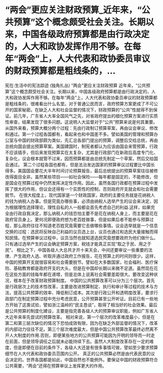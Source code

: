 # “两会”更应关注财政预算_近年来，“公共预算”这个概念颇受社会关注。长期以来，中国各级政府预算都是由行政决定的，人大和政协发挥作用不够。在每年“两会”上，人大代表和政协委员审议的财政预算都是粗线条的，...

宪在:生活中的宪法踪迹 (独角扎丛)
“两会”更应关注财政预算
近年来，“公共预算”这个概念颇受社会关注。长期以来，中国各级政府预算都是由行政决定的，人大和政协发挥作用不够。在每年“两会”上，人大代表和政协委员审议的财政预算都是粗线条的，很难看出什么名堂。对于普通公民而言，政府预算方案更成了不可公开的国家秘密。在缺乏人大和社会监督的情况下，财政预算的“公共”性就得不到保证。前几年，广东省人大率全国风气之先，对省政府提出的细化预算方案进行实质性审查，结果发现了很多问题。这说明人大监督对于“公共”预算来说是何其重要。
从国外来看，预算大概分两个过程：先由行政制订预算草案，再由议会审议、修改和通过。第一个过程各国都有，看起来也和中国差不多。譬如美国的管理和预算办公室与中国的财政部颇为类似，先汇总各部门提出的预算，调整后交给总统，再由总统向国会提出预算草案。美国建国时，制宪者都认为应该由国会来管预算，行政不应该插手，但后来发现预算实在太复杂，尤其是行政部门在新政后高度专门化、复杂化，议会根本就管不过来，因而预算都是由总统先制定一个草案，然后交给国会通过。
第二个过程各国也都有，但是法治发达国家的预算审议过程要比中国长得多。美国国会要花大半年时间讨论预算报告，最后总统提出的预算草案往往被修改得面目全非。虽然某些项目——如社会保险——每年都是固定的，不能修改，但是国会在预算过程中仍然发挥决定性作用。因此，虽然各国行政都在预算过程中发挥了很大的作用，但议会还得有一个实质性的控制，否则政府开支就会和社会需要脱节。
在很大程度上，现代国家是一个财政国家，政府的主要任务就是花纳税人的钱为纳税人办事。但是究竟办哪些事，必须由纳税人选举产生的议会来决定，因为根据理性选择理论，理性自私的人一般都会首先考虑自己的利益.这样，如果完全由行政自我决定，那么纳税人的钱恐怕主要不是花在纳税人身上，而主要是花在政府官员身上。更何况即便政府想为老百姓做事，但是如果后者不能参与预算过程，那么政府往往不知道老百姓究竟需要它去做哪些事情。议会选举就是一个信息交换的过程：选民将反映自己利益的议员选上台，议员也通过和选民大量接触而得知民情。在预算审议过程中，议员当然也就知道选民究竟想要政府为他们做什么。只有通过选举产生的议会确定预算方案，税钱才能真正实现“取之于民、用之于民”。
相比之下，中国各级人大总共才开十来天会，中间还要审议一些重要的法律、产生政府人选、听取并通过政府工作报告，花在预算上的时间则很少。这样，中国的预算开支就很容易和社会需要脱节。譬如在大多数国家，社会福利、医疗保险、基础教育都是政府开支的大头，但是在中国却长期以来微不足道。虽然现在花在这些方面的钱每年都在递增，但是总体上说离社会需要差距很大。要改变这种状况，根本在于改革财政预算制度。
中国的公共预算改革可以分为三个层次。首先是行政层次上的技术性改革，主要是改进预算制定、执行和审计等过程的技术与方法，提高公共预算的效率、降低制订成本。其次是行政公开和透明度改革，要求行政部门在制定预算过程中充分考虑民意，公开预算甚至公开听证。目前已有一些地方开始了这类试验，譬如浙江温岭的“民主恳谈”，取得了相当好的社会效果。最后是公共预算的制度化建设，主要是指完善各级人大的预算审议职能，例如广东省人大近年来率先尝试的预算改革。
相对来说，第一个层次的改革难度最小，但是在第二和第三层次缺位的情况下恐怕成效有限，因为在缺乏外部监督的情况下，改革的内部动力往往不足。第三个层次难度最大，但是中国公共预算改革最终必然离不开人大制度的作用.否则，即便某些地方的公共预算可能因为开明的领导而一时走在前面，但是领导调任之后就未必能持续下去。虽然人大制度改革存在一定的难度，但是即便在目前的条件下，各级人大还是有很多事情可做，譬如至少要求预算细节在人大代表和政协委员范围内公开。
真正的公共预算必然是由代表民意的议会决定的。世界各国都是如此，中国自然也不能例外。要保证中国的财政预算符合公共需要，“两会”还得在预算审议上发挥更大的作用。